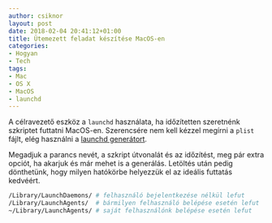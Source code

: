 ```yaml
---
author: csiknor
layout: post
date: 2018-02-04 20:41:12+01:00
title: Ütemezett feladat készítése MacOS-en
categories:
- Hogyan
- Tech
tags:
- Mac
- OS X
- MacOS
- launchd
---
```


A célravezető eszköz a `launchd` használata, ha időzítetten szeretnénk szkriptet futtatni MacOS-en. Szerencsére nem kell kézzel megírni a `plist` fájlt, elég használni a [launchd generátort](http://launched.zerowidth.com).

Megadjuk a parancs nevét, a szkript útvonalát és az időzítést, meg pár extra opciót, ha akarjuk és már mehet is a generálás. Letöltés után pedig dönthetünk, hogy milyen hatókörbe helyezzük el az ideális futtatás kedvéért.

```bash
/Library/LaunchDaemons/ # felhasználó bejelentkezése nélkül lefut
/Library/LaunchAgents/  # bármilyen felhasználó belépése esetén lefut
~/Library/LaunchAgents/ # saját felhasználónk belépése esetén lefut
```